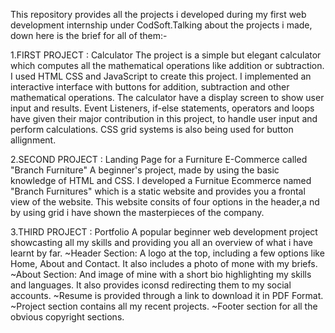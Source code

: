 This repository provides all the projects i developed during my first web development internship under CodSoft.Talking about the projects i made, down here is the brief for all of them:-

1.FIRST PROJECT : Calculator 
        The project is a simple but elegant calculator which computes all the mathematical operations like addition or subtraction.
        I used HTML CSS and JavaScript to create this project.
        I implemented an interactive interface with buttons for addition, subtraction and other mathematical operations.
        The calculator have a display screen to show user input and results.
        Event Listeners, if-else statements, operators and loops have given their major contribution in this project, to handle user input and perform calculations.
        CSS grid systems is also being used for button allignment.

2.SECOND PROJECT : Landing Page for a Furniture E-Commerce called "Branch Furniture"
        A beginner's project, made by using the basic knowledge of HTML and CSS.
        I developed a Furnitue Ecommerce named "Branch Furnitures" which is a static website and provides you a frontal view of the website.
        This website consits of four options in the header,a nd by using grid i have shown the masterpieces of the company.

3.THIRD PROJECT : Portfolio
        A popular beginner web development project showcasting all my skills and providing you all an overview of what i have learnt by far.
        ~Header Section: A logo at the top, including a few options like Home, About and Contact. It also includes a photo of mone with my briefs.
        ~About Section: And image of mine with a short bio highlighting my skills and languages. It also provides iconsd redirecting them to my social accounts.
        ~Resume is provided through a link to download it in PDF Format.
        ~Project section contains all my recent projects.
        ~Footer section for all the obvious copyright sections.
